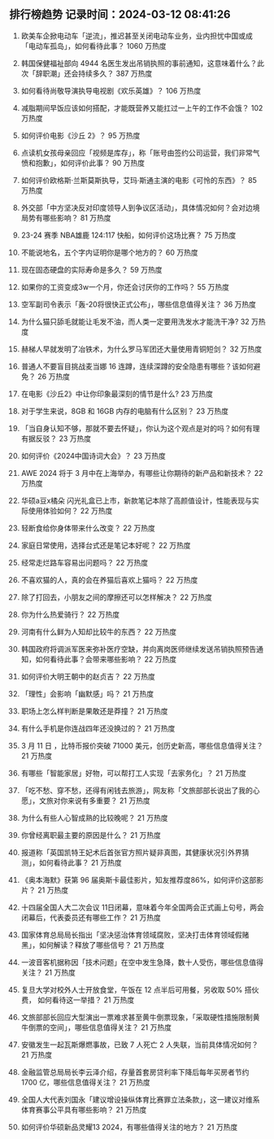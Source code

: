 
## 排行榜趋势 记录时间：2024-03-12 08:41:26
  
  1. 欧美车企掀电动车「逆流」，推迟甚至关闭电动车业务，业内担忧中国或成「电动车孤岛」，如何看待此事？ 1060 万热度
    
  2. 韩国保健福祉部向 4944 名医生发出吊销执照的事前通知，这意味着什么？此次「辞职潮」还会持续多久？ 387 万热度
    
  3. 如何看待尚敬导演执导电视剧《欢乐英雄》？ 106 万热度
    
  4. 减脂期间早饭应该如何搭配，才能既营养又能扛过一上午的工作不会饿？ 102 万热度
    
  5. 如何评价电影《沙丘 2》？ 95 万热度
    
  6. 点读机女孩母亲回应「视频是库存」，称「账号由签约公司运营，我们非常气愤和抱歉」，如何评价此事？ 90 万热度
    
  7. 如何评价欧格斯·兰斯莫斯执导，艾玛·斯通主演的电影《可怜的东西》？ 85 万热度
    
  8. 外交部「中方坚决反对印度领导人到争议区活动」，具体情况如何？会对边境局势有哪些影响？ 81 万热度
    
  9. 23-24 赛季 NBA雄鹿 124:117 快船，如何评价这场比赛？ 75 万热度
    
  10. 不能说地名，五个字内证明你是哪个地方的？ 60 万热度
    
  11. 现在固态硬盘的实际寿命是多久？ 59 万热度
    
  12. 如果你的工资变成3w一个月，你还会讨厌你的工作吗？ 55 万热度
    
  13. 空军副司令表示「轰-20将很快正式公布」，哪些信息值得关注？ 36 万热度
    
  14. 为什么猫只舔毛就能让毛发不油，而人类一定要用洗发水才能洗干净? 32 万热度
    
  15. 赫梯人早就发明了冶铁术，为什么罗马军团还大量使用青铜短剑？ 32 万热度
    
  16. 普通人不要盲目挑战麦当娜 16 连蹲，连续深蹲的安全隐患有哪些？该如何避免？ 26 万热度
    
  17. 在电影《沙丘2》中让你印象最深刻的情节是什么? 23 万热度
    
  18. 对于学生来说，8GB 和 16GB 内存的电脑有什么区别？ 23 万热度
    
  19. 「当自身认知不够，那就不要去怀疑」，你认为这个观点是对的吗？如何有理有据反驳？ 23 万热度
    
  20. 如何评价《2024中国诗词大会》？ 23 万热度
    
  21. AWE 2024 将于 3 月中在上海举办，有哪些让你期待的新产品和新技术？ 22 万热度
    
  22. 华硕a豆x橘朵 闪光礼盒已上市，新款笔记本除了高颜值设计，性能表现与实际使用体验如何？ 22 万热度
    
  23. 轻断食给你身体带来什么改变？ 22 万热度
    
  24. 家庭日常使用，选择台式还是笔记本好呢？ 22 万热度
    
  25. 经常走烂路车容易出问题吗？ 22 万热度
    
  26. 不喜欢猫的人，真的会在养猫后喜欢上猫吗？ 22 万热度
    
  27. 除了打回去，小朋友之间的摩擦还可以怎样解决？ 22 万热度
    
  28. 你为什么热爱骑行？ 22 万热度
    
  29. 河南有什么鲜为人知却比较牛的东西？ 22 万热度
    
  30. 韩国政府将调派军医来弥补医疗空缺，并向离岗医师继续发送吊销执照预告通知，如何看待此事？会带来哪些影响？ 22 万热度
    
  31. 如何评价大明王朝中的赵贞吉？ 22 万热度
    
  32. 「理性」会影响「幽默感」吗？ 21 万热度
    
  33. 职场上怎么样判断是果敢还是莽撞？ 21 万热度
    
  34. 有什么手机是你连战四年还没换过的？ 21 万热度
    
  35. 3 月 11 日 ，比特币报价突破 71000 美元，创历史新高，哪些信息值得关注？ 21 万热度
    
  36. 有哪些「智能家居」好物，可以帮打工人实现「去家务化」？ 21 万热度
    
  37. 「吃不愁、穿不愁，还得有闲钱去旅游」，网友称「文旅部部长说出了我的心愿」，文旅对你来说有多重要？ 21 万热度
    
  38. 为什么有些人心智成熟的比较晚呢？ 21 万热度
    
  39. 你曾经离职最主要的原因是什么？ 21 万热度
    
  40. 报道称「英国凯特王妃术后首张官方照片疑非真图，其健康状况引外界猜测」，如何看待此事？ 21 万热度
    
  41. 《奥本海默》获第 96 届奥斯卡最佳影片，知友推荐度86%，如何评价这部影片？ 21 万热度
    
  42. 十四届全国人大二次会议 11日闭幕，意味着今年全国两会正式画上句号，两会闭幕后，代表委员还有哪些工作？ 21 万热度
    
  43. 国家体育总局局长指出「坚决惩治体育领域腐败，坚决打击体育领域假赌黑」，如何解读？释放了哪些信号？ 21 万热度
    
  44. 一波音客机据称因「技术问题」在空中发生急降，数十人受伤，哪些信息值得关注？ 21 万热度
    
  45. 复旦大学对校外人士开放食堂，午饭在 12 点半后可用餐，另收取 50% 搭伙费， 如何看待这一举措？ 21 万热度
    
  46. 文旅部部长回应大型演出一票难求甚至黄牛倒票现象，「采取硬性措施限制黄牛倒票的空间」，哪些信息值得关注？ 21 万热度
    
  47. 安徽发生一起瓦斯爆燃事故，已致 7 人死亡 2 人失联，当前具体情况如何？ 21 万热度
    
  48. 金融监管总局局长李云泽介绍，存量首套房贷利率下降后每年买房者节约 1700 亿，哪些信息值得关注？ 21 万热度
    
  49. 全国人大代表刘国永「建议增设操纵体育比赛罪立法条款」，这一建议对维系体育赛事公平具有哪些影响？ 21 万热度
    
  50. 如何评价华硕新品灵耀13 2024，有哪些值得关注的地方？ 21 万热度
    